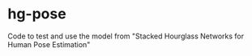 # hg-pose
Code to test and use the model from "Stacked Hourglass Networks for Human Pose Estimation"
